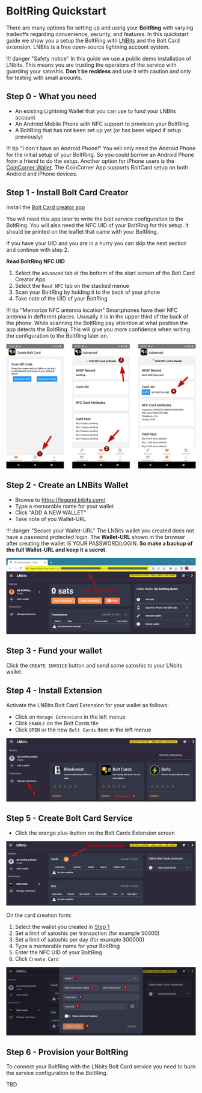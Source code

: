 # BoltRing Quickstart

There are many options for setting up and using your **BoltRing** with varying tradeoffs regarding
convenience, security, and features. In this quickstart guide we show you a setup the BoltRing with
[LNBits](https://lnbits.com/) and the Bolt Card extension. LNBits is a free open-source lightning
account system.

!!! danger "Safety notice"
    In this guide we use a public demo installation of LNbits. This means you are trusting the
    operators of the service with guarding your satoshis. **Don´t be reckless** and use it with
    caution and only for testing with small amounts.

## Step 0 - What you need

- An existing Lightning Wallet that you can use to fund your LNBits account
- An Android Mobile Phone with NFC support to provision your BoltRing
- A BoltRing that has not been set up yet (or has been wiped if setup previously)

!!! tip "I don´t have an Android Phone!"
    You will only need the Android Phone for the initial setup of your BoltRing. So you could borrow
    an Android Phone from a friend to do the setup. Another option for iPhone users is the
    [CoinCorner Wallet](https://www.coincorner.com/). The CoinCorner App supports BoltCard setup on
    both Android and iPhone devices.

## Step 1 - Install Bolt Card Creator

Install the
[Bolt Card creator app](https://play.google.com/store/apps/details?id=com.lightningnfcapp)

You will need this app later to write the bolt service configuration to the BoltRing. You will also
need the NFC UID of your BoltRing for this setup. It should be printed on the leaflet that came with
your BoltRing.

If you have your UID and you are in a hurry you can skip the next section and continue with step 2.

**Read BoltRing NFC UID**

1. Select the `Advanced` tab at the bottom of the start screen of the Bolt Card Creator App
1. Select the `Read NFC` tab on the stacked menue
1. Scan your BoltRing by holding it to the back of your phone
1. Take note of the UID of your BoltRing

!!! tip "Memorize NFC antenna location"
    Smartphones have their NFC antenna in defferent places. Ususally it is in the upper third of the
    back of the phone. While scanning the BoltRing pay attention at what position the app detects
    the BoltRing. This will give you more confidence when writing the configuration to the BoltRing
    later on.

![Bold Card App read NFC](images/bolt-card-app-read-nfc.png)

## Step 2 - Create an LNBits Wallet

- Browse to https://legend.lnbits.com/
- Type a memorable name for your wallet
- Click "ADD A NEW WALLET"
- Take note of you Wallet-URL

!!! danger "Secure your Wallet-URL"
    The LNBits wallet you created does not have a password protected login. The **Wallet-URL** shown
    in the browser after creating the wallet IS YOUR PASSWORD/LOGIN. **So make a backup of the full
    Wallet-URL and keep it a secret**.

![LNBits Wallet-URL](images/lnbits-wallet-url.png)

## Step 3 - Fund your wallet

Click the `CREATE INVOICE` button and send some satoshis to your LNbits wallet.

## Step 4 - Install Extension

Activate the LNBits Bolt Card Extension for your wallet as follows:

- Click on `Manage Extensions` in the left menue
- Click `ENABLE` on the Bolt Cards tile
- Click `OPEN` or the new `Bolt Cards` item in the left menue

![LNBits Enable Bolt Cards Extension](images/lnbits-enable-bolt-card-extension.png)

## Step 5 - Create Bolt Card Service

- Click the orange plus-button on the Bolt Cards Extension screen

![LNBits Create Bolt Card](images/lnbits-create-bolt-card.png)

On the card creation form:

1. Select the wallet you created in [Step 1](#step-1-create-an-lnbits-wallet)
1. Set a limit of satoshis per transaction (for example 50000)
1. Set a limit of satoshis per day (for example 300000)
1. Type a memorable name for your BoltRing
1. Enter the NFC UID of your BoltRing
1. Click `Create Card`

![LNBits Bolt Card Form](images/lnbits-bolt-card-form.png)

## Step 6 - Provision your BoltRing

To connect your BoltRing with the LNbits Bolt Card service you need to burn the service
configuration to the BoltRing.

TBD
